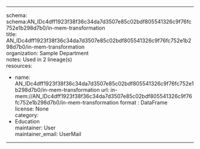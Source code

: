 


---  
schema: schema:AN_IDc4dff1923f38f36c34da7d3507e85c02bdf805541326c9f76fc752e1b298d7b0/in-mem-transformation  
title: AN_IDc4dff1923f38f36c34da7d3507e85c02bdf805541326c9f76fc752e1b298d7b0/in-mem-transformation  
organization: Sample Department  
notes: Used in 2 lineage(s)  
resources:  
  - name: AN_IDc4dff1923f38f36c34da7d3507e85c02bdf805541326c9f76fc752e1b298d7b0/in-mem-transformation 
    url: in-mem://AN_IDc4dff1923f38f36c34da7d3507e85c02bdf805541326c9f76fc752e1b298d7b0/in-mem-transformation 
    format : DataFrame  
license: None  
category:
  - Education  
maintainer: User  
maintainer_email: UserMail  
---